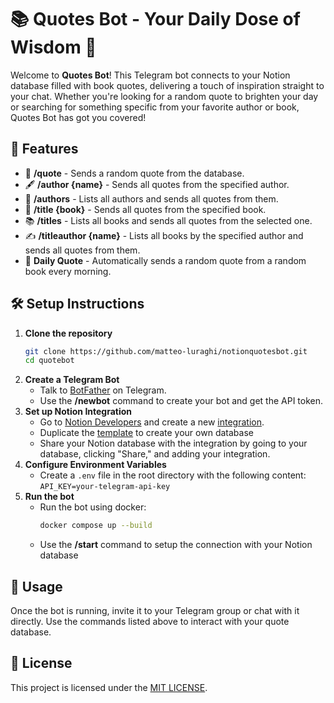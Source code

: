 # 📚 Quotes Bot - Your Daily Dose of Wisdom 📖

Welcome to **Quotes Bot**! This Telegram bot connects to your Notion database filled with book quotes, delivering a touch of inspiration straight to your chat. Whether you're looking for a random quote to brighten your day or searching for something specific from your favorite author or book, Quotes Bot has got you covered!

## 🚀 Features

- 🎲 **/quote** - Sends a random quote from the database.
- 🖋️ **/author {name}** - Sends all quotes from the specified author.
- 📝 **/authors** - Lists all authors and sends all quotes from them.
- 📖 **/title {book}** - Sends all quotes from the specified book.
- 📚 **/titles** - Lists all books and sends all quotes from the selected one.
- ✍️  **/titleauthor {name}** - Lists all books by the specified author and sends all quotes from them.
- 📅 **Daily Quote** - Automatically sends a random quote from a random book every morning.

## 🛠️ Setup Instructions

1. **Clone the repository**
   ```bash
   git clone https://github.com/matteo-luraghi/notionquotesbot.git
   cd quotebot
   ```
2. **Create a Telegram Bot**
   - Talk to [BotFather](https://telegram.me/BotFather) on Telegram.
   - Use the **/newbot** command to create your bot and get the API token.
3. **Set up Notion Integration**
   - Go to [Notion Developers](https://developers.notion.com/) and create a new [integration](https://www.notion.so/profile/integrations).
   - Duplicate the [template](https://cold-market-982.notion.site/795b385cfa41464fac7c1106d436b1a7?v=818bdc289cda47458f4e0fd676738134&pvs=4) to create your own database
   - Share your Notion database with the integration by going to your database, clicking "Share," and adding your integration.
4. **Configure Environment Variables**
   - Create a `.env` file in the root directory with the following content: `API_KEY=your-telegram-api-key`
5. **Run the bot**
   - Run the bot using docker:
     ```bash
     docker compose up --build
     ```
   - Use the **/start** command to setup the connection with your Notion database

## 🌟 Usage

Once the bot is running, invite it to your Telegram group or chat with it directly. Use the commands listed above to interact with your quote database.

## 📝 License

This project is licensed under the [MIT LICENSE](LICENSE).
